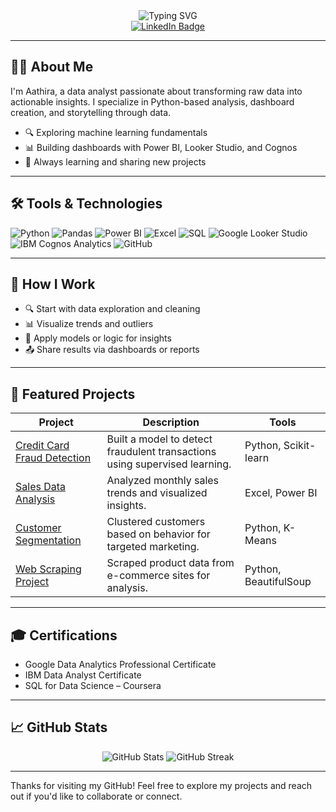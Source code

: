 <!-- Header with Typing Animation -->
<div align="center">
  <img src="https://readme-typing-svg.herokuapp.com?font=Fira+Code&size=24&duration=3000&pause=1000&color=00BFFF&center=true&vCenter=true&width=435&lines=Hi+I'm+Aathira;Data+Analytics+Enthusiast;Welcome+to+my+GitHub+Portfolio!" alt="Typing SVG" />
</div>

<!-- Social Badges -->
<div align="center">
  <a href="https://www.linkedin.com/in/yourprofile">
    <img src="https://img.shields.io/badge/LinkedIn-0077B5?style=for-the-badge&logo=linkedin&logoColor=white" alt="LinkedIn Badge"/>
  </a>
</div>

---

## 👩‍💻 About Me

I'm Aathira, a data analyst passionate about transforming raw data into actionable insights. I specialize in Python-based analysis, dashboard creation, and storytelling through data.

- 🔍 Exploring machine learning fundamentals  
- 📊 Building dashboards with Power BI, Looker Studio, and Cognos  
- 🧠 Always learning and sharing new projects  

---

## 🛠️ Tools & Technologies

![Python](https://img.shields.io/badge/Python-3776AB?style=flat&logo=python&logoColor=white)
![Pandas](https://img.shields.io/badge/Pandas-150458?style=flat&logo=pandas&logoColor=white)
![Power BI](https://img.shields.io/badge/Power%20BI-F2C811?style=flat&logo=powerbi&logoColor=black)
![Excel](https://img.shields.io/badge/Excel-217346?style=flat&logo=microsoft-excel&logoColor=white)
![SQL](https://img.shields.io/badge/SQL-4479A1?style=flat&logo=mysql&logoColor=white)
![Google Looker Studio](https://img.shields.io/badge/Looker%20Studio-4285F4?style=flat&logo=google&logoColor=white)
![IBM Cognos Analytics](https://img.shields.io/badge/Cognos%20Analytics-052FAD?style=flat&logo=ibm&logoColor=white)
![GitHub](https://img.shields.io/badge/GitHub-181717?style=flat&logo=github&logoColor=white)

---
## 🧭 How I Work
- 🔍 Start with data exploration and cleaning
- 📊 Visualize trends and outliers
- 🧠 Apply models or logic for insights
- 📤 Share results via dashboards or reports
---

## 📁 Featured Projects

| Project | Description | Tools |
|--------|-------------|-------|
| [Credit Card Fraud Detection](https://github.com/CodingScriptJack/fraud-detection) | Built a model to detect fraudulent transactions using supervised learning. | Python, Scikit-learn |
| [Sales Data Analysis](https://github.com/CodingScriptJack/sales-analysis) | Analyzed monthly sales trends and visualized insights. | Excel, Power BI |
| [Customer Segmentation](https://github.com/CodingScriptJack/customer-segmentation) | Clustered customers based on behavior for targeted marketing. | Python, K-Means |
| [Web Scraping Project](https://github.com/CodingScriptJack/web-scraping-project) | Scraped product data from e-commerce sites for analysis. | Python, BeautifulSoup |

---
## 🎓 Certifications
- Google Data Analytics Professional Certificate
- IBM Data Analyst Certificate
- SQL for Data Science – Coursera
---

## 📈 GitHub Stats

<div align="center">
  <img src="https://github-readme-stats.vercel.app/api?username=CodingScriptJack&show_icons=true&theme=radical" alt="GitHub Stats" />
  <img src="https://github-readme-streak-stats.herokuapp.com/?user=CodingScriptJack&theme=radical" alt="GitHub Streak" />
</div>

---

Thanks for visiting my GitHub! Feel free to explore my projects and reach out if you'd like to collaborate or connect.
